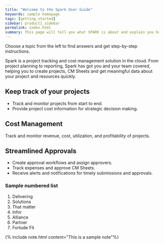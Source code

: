 ```yaml
---
title: "Welcome to the Spark User Guide"
keywords: sample homepage
tags: [getting_started]
sidebar: product1_sidebar
permalink: index.html
summary: This page will tell you what SPARK is about and explain you how to get to know it more.
---
```


Choose a topic from the left to find answers and get step-by-step instructions.

Spark is a project tracking and cost management solution in the cloud. From project planning to reporting, Spark has got you and your team covered, helping you to create projects, CM Sheets and get meaningful data about your project and resources quickly.

## Keep track of your projects
- Track and monitor projects from start to end.
- Provide project cost information for strategic decision making.

## Cost Management

Track and monitor revenue, cost, utilization, and profitability of projects.

## Streamlined Approvals

* Create approval workflows and assign approvers.
* Track expenses and approve CM Sheets.
* Receive alerts and notifications for timely submissions and approvals.

### Sample numbered list
1. Delivering
2. Solutions 
3. That matter
4. Infor
5. Alliance
6. Partner
7. Fortude Fit

{% include note.html content="This is a sample note"%}
